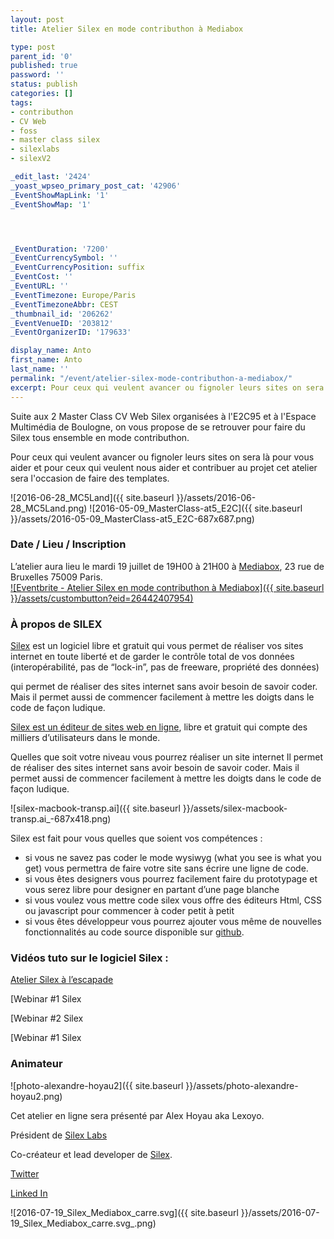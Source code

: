 ```yaml
---
layout: post
title: Atelier Silex en mode contributhon à Mediabox

type: post
parent_id: '0'
published: true
password: ''
status: publish
categories: []
tags:
- contributhon
- CV Web
- foss
- master class silex
- silexlabs
- silexV2

_edit_last: '2424'
_yoast_wpseo_primary_post_cat: '42906'
_EventShowMapLink: '1'
_EventShowMap: '1'




_EventDuration: '7200'
_EventCurrencySymbol: ''
_EventCurrencyPosition: suffix
_EventCost: ''
_EventURL: ''
_EventTimezone: Europe/Paris
_EventTimezoneAbbr: CEST
_thumbnail_id: '206262'
_EventVenueID: '203812'
_EventOrganizerID: '179633'

display_name: Anto
first_name: Anto
last_name: ''
permalink: "/event/atelier-silex-mode-contributhon-a-mediabox/"
excerpt: Pour ceux qui veulent avancer ou fignoler leurs sites on sera là pour vous aider et pour ceux qui veulent nous aider et contribuer au projet cet atelier sera l'occasion de faire des templates.
---
```


Suite aux 2 Master Class CV Web Silex organisées à l'E2C95 et à l'Espace Multimédia de Boulogne, on vous propose de se retrouver pour faire du Silex tous ensemble en mode contributhon.

Pour ceux qui veulent avancer ou fignoler leurs sites on sera là pour vous aider et pour ceux qui veulent nous aider et contribuer au projet cet atelier sera l'occasion de faire des templates.

![2016-06-28_MC5Land]({{ site.baseurl }}/assets/2016-06-28_MC5Land.png) ![2016-05-09_MasterClass-at5_E2C]({{ site.baseurl }}/assets/2016-05-09_MasterClass-at5_E2C-687x687.png)



### **Date / Lieu / Inscription**

L’atelier aura lieu le mardi 19 juillet de 19H00 à 21H00 à [Mediabox](http://www.mediabox.fr/), 23 rue de Bruxelles 75009 Paris.  
[![Eventbrite - Atelier Silex en mode contributhon à Mediabox]({{ site.baseurl }}/assets/custombutton?eid=26442407954)](http://www.eventbrite.fr/e/billets-atelier-silex-en-mode-contributhon-a-mediabox-26442407954?ref=ebtn)

### **À propos de SILEX**

[Silex](http://www.silex.me/) est un logiciel libre et gratuit qui vous permet de réaliser vos sites internet en toute liberté et de garder le contrôle total de vos données (interopérabilité, pas de “lock-in”, pas de freeware, propriété des données)

qui permet de réaliser des sites internet sans avoir besoin de savoir coder. Mais il permet aussi de commencer facilement à mettre les doigts dans le code de façon ludique.

[Silex est un éditeur de sites web en ligne](http://www.silex.me/), libre et gratuit qui compte des milliers d’utilisateurs dans le monde.

Quelles que soit votre niveau vous pourrez réaliser un site internet Il permet de réaliser des sites internet sans avoir besoin de savoir coder. Mais il permet aussi de commencer facilement à mettre les doigts dans le code de façon ludique.

![silex-macbook-transp.ai]({{ site.baseurl }}/assets/silex-macbook-transp.ai_-687x418.png)

Silex est fait pour vous quelles que soient vos compétences
: 
*   si vous ne savez pas coder le mode wysiwyg (what you see is what you get) vous permettra de faire votre site sans écrire une ligne de code.
*   si vous êtes designers vous pourrez facilement faire du prototypage et vous serez libre pour designer en partant d’une page blanche
*   si vous voulez vous mettre code silex vous offre des éditeurs Html, CSS ou javascript pour commencer à coder petit à petit
*   si vous êtes développeur vous pourrez ajouter vous même de nouvelles fonctionnalités au code source disponible sur [github](https://github.com/silexlabs/Silex).

### Vidéos tuto sur le logiciel Silex :

[Atelier Silex à l’escapade](https://www.silexlabs.org/compte-rendu-video-de-latelier-silex-a-lescapade/)

[Webinar #1 Silex


[Webinar #2 Silex


[Webinar #1 Silex


### Animateur

![photo-alexandre-hoyau2]({{ site.baseurl }}/assets/photo-alexandre-hoyau2.png)

Cet atelier en ligne sera présenté par Alex Hoyau aka Lexoyo.

Président de [Silex Labs](https://www.silexlabs.org/)

Co-créateur et lead developer de [Silex](https://www.silex.me/).

[Twitter](https://twitter.com/lexoyo)

[Linked In](https://linkedin.com/in/webappdev)

![2016-07-19_Silex_Mediabox_carre.svg]({{ site.baseurl }}/assets/2016-07-19_Silex_Mediabox_carre.svg_.png)